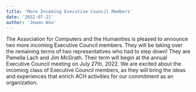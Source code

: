```yaml
---
title: 'More Incoming Executive Council Members'
date: '2022-07-21'
author: 'Jewon Woo'
---
```

The Association for Computers and the Humanities is pleased to announce two more incoming Executive Council members. They will be taking over the remaining terms of two representatives who had to step down! They are Pamella Lach and Jim McGrath. Their term will begin at the annual Executive Council meeting on July 27th, 2022. We are excited about the incoming class of Executive Council members, as they will bring the ideas and experiences that enrich ACH activities for our commitment as an organization.